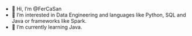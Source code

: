 - 👋 Hi, I’m @FerCaSan
- 👀 I’m interested in Data Engineering and languages like Python, SQL and Java or frameworks like Spark.
- 🌱 I’m currently learning Java.



